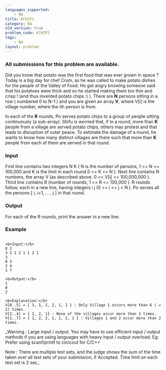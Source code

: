 ```yaml
---
languages_supported:
    - NA
title: KCHIPS
category: NA
old_version: true
problem_code: KCHIPS
tags:
    - NA
layout: problem
---
```

###  All submissions for this problem are available. 

Did you know that potato was the first food that was ever grown in space ? Today is a big day for chef Crum, as he was called to make potato dishes for the people of the Valley of Food. He got angry knowing someone said that his potatoes were thick and so he started making them too thin and crisp ! (and thus invented potato chips :) ). There are **N** persons sitting in a row ( numbered 0 to N-1 ) and you are given an array **V**, where V\[i\] is the village number, where the ith person is from.

In each of the **R** rounds, Po serves potato chips to a group of people sitting continuously (a sub-array). Shifu is worried that, if in a round, more than **K** people from a village are served potato chips, others may protest and that leads to disruption of outer peace. To estimate the damage of a round, he wants to know how many distinct villages are there such that more than **K** people from each of them are served in that round.

### Input

First line contains two integers N K ( N is the number of persons, 1 <= N <= 100,000 and K is the limit in each round 0 <= K <= N ). Next line contains N numbers, the array V (as described above. 0 <= V\[i\] <= 100,000,000 ). Third line contains R (number of rounds, 1 <= R <= 100,000 ). R rounds follow, each in a new line, having integers i j (0 <= i <= j < N ). Po serves all the persons \[ i, i+1, ... , j \] in that round.

### Output

For each of the R rounds, print the answer in a new line.

### Example

```

<b>Input:</b>
8 2
3 1 2 2 1 1 2 1
3
0 5
2 4
1 7

<b>Output:</b>
1
0
2

<b>Explanation:</b>
V[0..5] = { 3, 1, 2, 2, 1, 1 } : Only Village 1 occurs more than K ( = 2) times.
V[2..4] = { 2, 2, 1} : None of the villages occur more than 2 times.
V[1..7] = { 1, 2, 2, 1, 1, 2, 1 } : Villages 1 and 2 occur more than 2 times.

```

_Warning : Large input / output. You may have to use efficient input / output methods if you are using languages with heavy input / output overload. Eg: Prefer using scanf/printf to cin/cout for C/C++ 

Note : There are multiple test sets, and the judge shows the sum of the time taken over all test sets of your submission, if Accepted. Time limit on each test set is 2 sec_